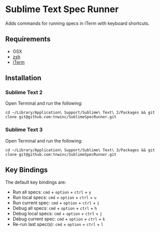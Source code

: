 # Sublime Text Spec Runner

Adds commands for running specs in iTerm with keyboard shortcuts.

## Requirements

* OSX
* [zsh](https://github.com/robbyrussell/oh-my-zsh)
* [iTerm](http://www.iterm2.com/)

## Installation

### Sublime Text 2

Open Terminal and run the following:

    cd ~/Library/Application\ Support/Sublime\ Text\ 2/Packages && git clone git@github.com:tnwinc/SublimeSpecRunner.git

### Sublime Text 3

Open Terminal and run the following:

    cd ~/Library/Application\ Support/Sublime\ Text\ 3/Packages && git clone git@github.com:tnwinc/SublimeSpecRunner.git

## Key Bindings

The default key bindings are:

* Run all specs: `cmd` + `option` + `ctrl` + `y`
* Run local specs: `cmd` + `option` + `ctrl` + `u`
* Run current spec: `cmd` + `option` + `ctrl` + `i`
* Debug all specs: `cmd` + `option` + `ctrl` + `h`
* Debug local specs: `cmd` + `option` + `ctrl` + `j`
* Debug current spec: `cmd` + `option` + `ctrl` + `k`
* Re-run last spec(s): `cmd` + `option` + `ctrl` + `l`
